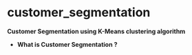 # customer_segmentation
**Customer Segmentation using K-Means clustering algorithm**

* **What is Customer Segmentation ?** 
